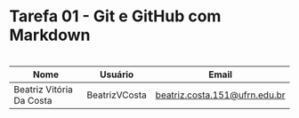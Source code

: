 # Tarefa 01 - Git e GitHub com Markdown <h1>

| Nome                     | Usuário       | Email                         |
| ------------------------ | ------------- | ----------------------------- |
| Beatriz Vitória Da Costa | BeatrizVCosta | beatriz.costa.151@ufrn.edu.br |
